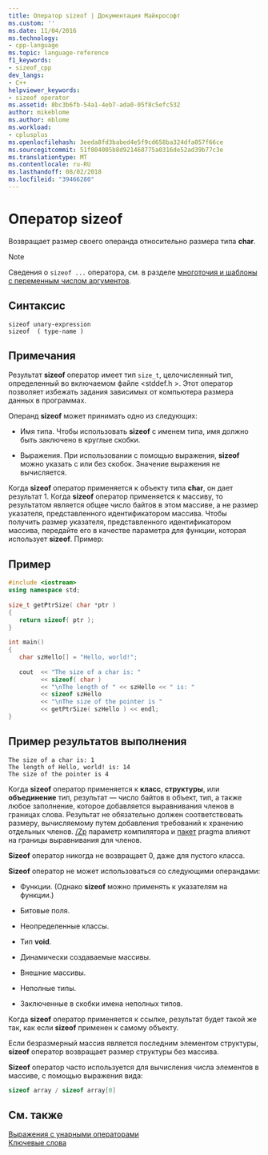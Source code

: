 ```yaml
---
title: Оператор sizeof | Документация Майкрософт
ms.custom: ''
ms.date: 11/04/2016
ms.technology:
- cpp-language
ms.topic: language-reference
f1_keywords:
- sizeof_cpp
dev_langs:
- C++
helpviewer_keywords:
- sizeof operator
ms.assetid: 8bc3b6fb-54a1-4eb7-ada0-05f8c5efc532
author: mikeblome
ms.author: mblome
ms.workload:
- cplusplus
ms.openlocfilehash: 3eeda8fd3babed4e5f9cd658ba324dfa057f66ce
ms.sourcegitcommit: 51f804005b8d921468775a0316de52ad39b77c3e
ms.translationtype: MT
ms.contentlocale: ru-RU
ms.lasthandoff: 08/02/2018
ms.locfileid: "39466280"
---
```

# <a name="sizeof-operator"></a>Оператор sizeof
Возвращает размер своего операнда относительно размера типа **char**.  
  
> [!NOTE]
>  Сведения о `sizeof ...` оператора, см. в разделе [многоточия и шаблоны с переменным числом аргументов](../cpp/ellipses-and-variadic-templates.md).  
  
## <a name="syntax"></a>Синтаксис  
  
```  
sizeof unary-expression  
sizeof  ( type-name )  
```  
  
## <a name="remarks"></a>Примечания  
 Результат **sizeof** оператор имеет тип `size_t`, целочисленный тип, определенный во включаемом файле \<stddef.h >. Этот оператор позволяет избежать задания зависимых от компьютера размера данных в программах.  
  
 Операнд **sizeof** может принимать одно из следующих:  
  
-   Имя типа. Чтобы использовать **sizeof** с именем типа, имя должно быть заключено в круглые скобки.  
  
-   Выражения. При использовании с помощью выражения, **sizeof** можно указать с или без скобок. Значение выражения не вычисляется.  
  
 Когда **sizeof** оператор применяется к объекту типа **char**, он дает результат 1. Когда **sizeof** оператор применяется к массиву, то результатом является общее число байтов в этом массиве, а не размер указателя, представленного идентификатором массива. Чтобы получить размер указателя, представленного идентификатором массива, передайте его в качестве параметра для функции, которая использует **sizeof**. Пример:  
  
## <a name="example"></a>Пример  
  
```cpp 
#include <iostream>  
using namespace std;  
  
size_t getPtrSize( char *ptr )  
{  
   return sizeof( ptr );  
}  
  
int main()  
{  
   char szHello[] = "Hello, world!";  
  
   cout  << "The size of a char is: "  
         << sizeof( char )  
         << "\nThe length of " << szHello << " is: "  
         << sizeof szHello  
         << "\nThe size of the pointer is "  
         << getPtrSize( szHello ) << endl;  
}  
```  
  
## <a name="sample-output"></a>Пример результатов выполнения  
  
```Output  
The size of a char is: 1  
The length of Hello, world! is: 14  
The size of the pointer is 4  
```  
  
 Когда **sizeof** оператор применяется к **класс**, **структуры**, или **объединение** тип, результат — число байтов в объект, тип, а также любое заполнение, которое добавляется выравнивания членов в границах слова. Результат не обязательно должен соответствовать размеру, вычисляемому путем добавления требований к хранению отдельных членов. [/Zp](../build/reference/zp-struct-member-alignment.md) параметр компилятора и [пакет](../preprocessor/pack.md) pragma влияют на границы выравнивания для членов.  
  
 **Sizeof** оператор никогда не возвращает 0, даже для пустого класса.  
  
 **Sizeof** оператор не может использоваться со следующими операндами:  
  
-   Функции. (Однако **sizeof** можно применять к указателям на функции.)  
  
-   Битовые поля.  
  
-   Неопределенные классы.  
  
-   Тип **void**.  
  
-   Динамически создаваемые массивы.  
  
-   Внешние массивы.  
  
-   Неполные типы.  
  
-   Заключенные в скобки имена неполных типов.  
  
 Когда **sizeof** оператор применяется к ссылке, результат будет такой же так, как если **sizeof** применен к самому объекту.  
  
 Если безразмерный массив является последним элементом структуры, **sizeof** оператор возвращает размер структуры без массива.  
  
 **Sizeof** оператор часто используется для вычисления числа элементов в массиве, с помощью выражения вида:  
  
```cpp 
sizeof array / sizeof array[0]  
```  
  
## <a name="see-also"></a>См. также  
 [Выражения с унарными операторами](../cpp/expressions-with-unary-operators.md)   
 [Ключевые слова](../cpp/keywords-cpp.md)